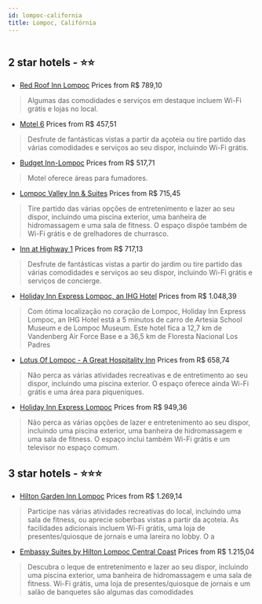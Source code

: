```yaml
---
id: lompoc-california
title: Lompoc, Califórnia
---
```


<center><img src="https://i.travelapi.com/hotels/1000000/50000/49600/49512/3755555b_z.jpg" alt="" /></center>


##  2 star hotels - ⭐️⭐️

-    [Red Roof Inn Lompoc](https://www.hurb.com/br/aud/https://www.hurb.com/br/hotels/lompoc/red-roof-inn-lompoc-HT-DAVY?cmp=18055) Prices from R$ 789,10
   > Algumas das comodidades e serviços em destaque incluem Wi-Fi grátis e lojas no local.
-    [Motel 6](https://www.hurb.com/br/aud/https://www.hurb.com/br/hotels/lompoc/motel-6-HT-YE3U?cmp=18055) Prices from R$ 457,51
   > Desfrute de fantásticas vistas a partir da açoteia ou tire partido das várias comodidades e serviços ao seu dispor, incluindo Wi-Fi grátis.
-    [Budget Inn-Lompoc](https://www.hurb.com/br/aud/https://www.hurb.com/br/hotels/lompoc/budget-inn-lompoc-HT-F965?cmp=18055) Prices from R$ 517,71
   > Motel oferece áreas para fumadores.
-    [Lompoc Valley Inn & Suites](https://www.hurb.com/br/aud/https://www.hurb.com/br/hotels/lompoc/lompoc-valley-inn-suites-HT-MQI1?cmp=18055) Prices from R$ 715,45
   > Tire partido das várias opções de entretenimento e lazer ao seu dispor, incluindo uma piscina exterior, uma banheira de hidromassagem e uma sala de fitness. O espaço dispõe também de Wi-Fi grátis e de grelhadores de churrasco.
-    [Inn at Highway 1](https://www.hurb.com/br/aud/https://www.hurb.com/br/hotels/lompoc/inn-at-highway-1-HT-63A2?cmp=18055) Prices from R$ 717,13
   > Desfrute de fantásticas vistas a partir do jardim ou tire partido das várias comodidades e serviços ao seu dispor, incluindo Wi-Fi grátis e serviços de concierge.
-    [Holiday Inn Express Lompoc, an IHG Hotel](https://www.hurb.com/br/aud/https://www.hurb.com/br/hotels/lompoc/holiday-inn-express-lompoc-an-ihg-hotel-HT-LC2D?cmp=18055) Prices from R$ 1.048,39
   > Com ótima localização no coração de Lompoc, Holiday Inn Express Lompoc, an IHG Hotel está a 5 minutos de carro de Artesia School Museum e de Lompoc Museum.  Este hotel fica a 12,7 km de Vandenberg Air Force Base e a 36,5 km de Floresta Nacional Los Padres
-    [Lotus Of Lompoc - A Great Hospitality Inn](https://www.hurb.com/br/aud/https://www.hurb.com/br/hotels/lompoc/lotus-of-lompoc-a-great-hospitality-inn-HT-LCD5?cmp=18055) Prices from R$ 658,74
   > Não perca as várias atividades recreativas e de entretimento ao seu dispor, incluindo uma piscina exterior. O espaço oferece ainda Wi-Fi grátis e uma área para piqueniques.
-    [Holiday Inn Express Lompoc](https://www.hurb.com/br/aud/https://www.hurb.com/br/hotels/lompoc/holiday-inn-express-lompoc-HT-G8NO?cmp=18055) Prices from R$ 949,36
   > Não perca as várias opções de lazer e entretenimento ao seu dispor, incluindo uma piscina exterior, uma banheira de hidromassagem e uma sala de fitness. O espaço inclui também Wi-Fi grátis e um televisor no espaço comum.

##  3 star hotels - ⭐️⭐️⭐️

-    [Hilton Garden Inn Lompoc](https://www.hurb.com/br/aud/https://www.hurb.com/br/hotels/lompoc/hilton-garden-inn-lompoc-HT-L222?cmp=18055) Prices from R$ 1.269,14
   > Participe nas várias atividades recreativas do local, incluindo uma sala de fitness, ou aprecie soberbas vistas a partir da açoteia. As facilidades adicionais incluem Wi-Fi grátis, uma loja de presentes/quiosque de jornais e uma lareira no lobby. O a
-    [Embassy Suites by Hilton Lompoc Central Coast](https://www.hurb.com/br/aud/https://www.hurb.com/br/hotels/lompoc/embassy-suites-by-hilton-lompoc-central-coast-HT-N1X0?cmp=18055) Prices from R$ 1.215,04
   > Descubra o leque de entretenimento e lazer ao seu dispor, incluindo uma piscina exterior, uma banheira de hidromassagem e uma sala de fitness. Wi-Fi grátis, uma loja de presentes/quiosque de jornais e um salão de banquetes são algumas das comodidades
